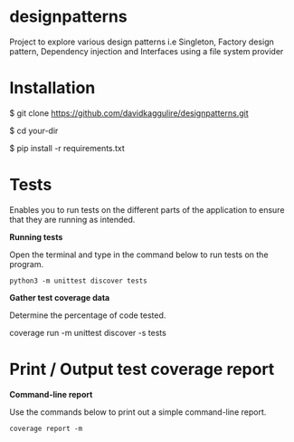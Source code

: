 # designpatterns
Project to explore various design patterns i.e Singleton, Factory design pattern, Dependency injection and Interfaces using a file system provider

# Installation
$ git clone https://github.com/davidkaggulire/designpatterns.git

$ cd your-dir

$ pip install -r requirements.txt

# Tests
Enables you to run tests on the different parts of the application to ensure that they are running as intended.

**Running tests**

Open the terminal and type in the command below to run tests on the program.

`python3 -m unittest discover tests`

**Gather test coverage data**

Determine the percentage of code tested.

coverage run -m unittest discover -s tests

# Print / Output test coverage report

**Command-line report**

Use the commands below to print out a simple command-line report.

`coverage report -m`
